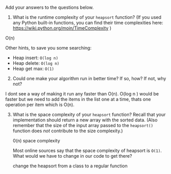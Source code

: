 Add your answers to the questions below.

1. What is the runtime complexity of your `heapsort` function? (If you used any
   Python built-in functions, you can find their time complexities here:
   https://wiki.python.org/moin/TimeComplexity )

O(n)

Other hints, to save you some searching:

- Heap insert: `O(log n)`
- Heap delete: `O(log n)`
- Heap get max: `O(1)`

2. Could one make your algorithm run in better time? If so, how? If not, why
   not?

I dont see a way of making it run any faster than O(n). O(log n ) would be faster but we need to add the items in the list one at a time, thats one operation per item which is O(n).

3. What is the space complexity of your `heapsort` function? Recall that your
   implementation should return a new array with the sorted data. (Also remember
   that the size of the input array passed to the `heapsort()` function does
   _not_ contribute to the size complexity.)

   0(n) space complexity

   Most online sources say that the space complexity of heapsort is `O(1)`. What
   would we have to change in our code to get there?

   change the heapsort from a class to a regular function
